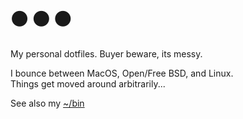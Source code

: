 # ⚫ ⚫ ⚫

My personal dotfiles. Buyer beware, its messy.

I bounce between MacOS, Open/Free BSD, and Linux.  
Things get moved around arbitrarily...

See also my [~/bin](http://github.com/mitchweaver/bin)
